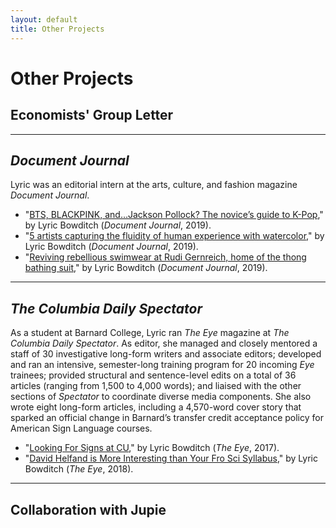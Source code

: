 ```yaml
---
layout: default
title: Other Projects
---
```


# Other Projects

## Economists' Group Letter

* * *

## <i>Document Journal</i>

Lyric was an editorial intern at the arts, culture, and fashion magazine <i>Document Journal</i>. 

* "<a href="https://www.documentjournal.com/2019/08/bts-blackpink-and-jackson-pollock-the-novices-guide-to-k-pop/">BTS, BLACKPINK, and…Jackson Pollock? The novice’s guide to K-Pop</a>," by Lyric Bowditch (<i>Document Journal</i>, 2019).
* "<a href="https://www.documentjournal.com/2019/07/five-artists-use-watercolor-to-capture-the-fluidity-of-the-human-form-tschabalala-self-mats-gustafson/">5 artists capturing the fluidity of human experience with watercolor</a>," by Lyric Bowditch (<i>Document Journal</i>, 2019).
* "<a href="https://www.documentjournal.com/2019/08/reviving-rebellious-swimwear-at-rudi-gernreich-home-of-the-thong-bathing-suit/">Reviving rebellious swimwear at Rudi Gernreich, home of the thong bathing suit</a>," by Lyric Bowditch (<i>Document Journal</i>, 2019).

* * *

## <i>The Columbia Daily Spectator</i>

As a student at Barnard College, Lyric ran <i>The Eye</i> magazine at <i>The Columbia Daily Spectator</i>. As editor, she managed and closely mentored a staff of 30 investigative long-form writers and associate editors; developed and ran an intensive, semester-long training program for 20 incoming <i>Eye</i> trainees; provided structural and sentence-level edits on a total of 36 articles (ranging from 1,500 to 4,000 words); and liaised with the other sections of <i>Spectator</i> to coordinate diverse media components. She also wrote eight long-form articles, including a 4,570-word cover story that sparked an official change in Barnard’s transfer credit acceptance policy for American Sign Language courses. 

* "<a href="http://features.columbiaspectator.com/eye/2017/02/21/looking-for-signs-at-cu/">Looking For Signs at CU</a>," by Lyric Bowditch (<i>The Eye</i>, 2017).
* "<a href="https://www.columbiaspectator.com/the-eye/2018/03/23/david-helfand-is-more-interesting-than-your-fro-sci-syllabus/">David Helfand is More Interesting than Your Fro Sci Syllabus</a>," by Lyric Bowditch (<i>The Eye</i>, 2018).

* * *

## Collaboration with Jupie

